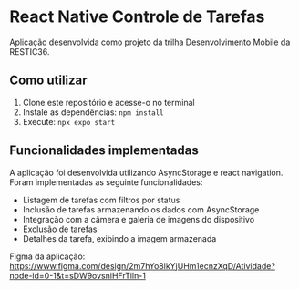 # React Native Controle de Tarefas
Aplicação desenvolvida como projeto da trilha Desenvolvimento Mobile da RESTIC36.

## Como utilizar
1. Clone este repositório e acesse-o no terminal
2. Instale as dependências: `npm install`
3. Execute: `npx expo start`

## Funcionalidades implementadas
A aplicação foi desenvolvida utilizando AsyncStorage e react navigation. Foram implementadas as seguinte funcionalidades:
- Listagem de tarefas com filtros por status
- Inclusão de tarefas armazenando os dados com AsyncStorage
- Integração com a câmera e galeria de imagens do dispositivo
- Exclusão de tarefas
- Detalhes da tarefa, exibindo a imagem armazenada

Figma da aplicação: https://www.figma.com/design/2m7hYo8lkYjUHm1ecnzXqD/Atividade?node-id=0-1&t=sDW9ovsniHFrTiln-1
